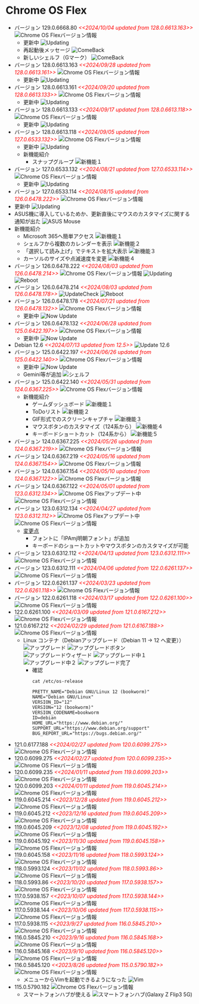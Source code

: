 # Chrome OS Flex
- バージョン 129.0.6668.80 <span style="color: red;">*<<2024/10/04 updated from 128.0.6613.163>>*</span>
  ![Chrome OS Flexバージョン情報](../images/Chrome/20241004_Chrome_OS_Flex_129.0.6668.80.png)
  - 更新中
  ![Updating](../images/Chrome/20241004_Chrome_OS_Flex_Updating129.0.6668.80.png)
  - 再起動後メッセージ
    ![ComeBack](../images/Chrome/20241004_Chrome_OS_Flex_129.0.6668.80_Return.png)
  - 新しいシェルフ（Gマーク）
    ![ComeBack](../images/Chrome/20241004_Chrome_OS_Flex_Desktop129.0.6668.80.png)
- バージョン 128.0.6613.163 <span style="color: red;">*<<2024/09/28 updated from 128.0.6613.161>>*</span>
  ![Chrome OS Flexバージョン情報](../images/Chrome/20240928_Chrome_OS_Flex_128.0.6613.163.png)
  - 更新中
  ![Updating](../images/Chrome/20240927_Chrome_OS_Flex_Updating128.0.6613.163.png)
- バージョン 128.0.6613.161 <span style="color: red;">*<<2024/09/20 updated from 128.0.6613.133>>*</span>
  ![Chrome OS Flexバージョン情報](../images/Chrome/20240920_Chrome_OS_Flex_128.0.6613.161.png)
  - 更新中
  ![Updating](../images/Chrome/20240920_Chrome_OS_Flex_Updating128.0.6613.161.png)
- バージョン 128.0.6613.133 <span style="color: red;">*<<2024/09/17 updated from 128.0.6613.118>>*</span>
  ![Chrome OS Flexバージョン情報](../images/Chrome/20240917_Chrome_OS_Flex_128.0.6613.133.png)
  - 更新中
  ![Updating](../images/Chrome/20240917_Chrome_OS_Flex_Updating128.0.6613.133.png)
- バージョン 128.0.6613.118 <span style="color: red;">*<<2024/09/05 updated from 127.0.6533.132>>*</span>
  ![Chrome OS Flexバージョン情報](../images/Chrome/20240905_Chrome_OS_Flex_128.0.6613.118.png)
  - 更新中
  ![Updating](../images/Chrome/20240905_Chrome_OS_Flex_Updating128.0.6613.118.png)
  - 新機能紹介
    - スナップグループ
      ![新機能１](../images/Chrome/20240905_Chrome_OS_Flex_128_NewFunction1.png)
- バージョン 127.0.6533.132  <span style="color: red;">*<<2024/08/21 updated from 127.0.6533.114>>*</span>
  ![Chrome OS Flexバージョン情報](../images/Chrome/20240821_Chrome_OS_Flex_127.0.6533.132.png)
  - 更新中
  ![Updating](../images/Chrome/20240821_Chrome_OS_Flex_Updating127.0.6533.132.png)
- バージョン 127.0.6533.114  <span style="color: red;">*<<2024/08/15 updated from 126.0.6478.222>>*</span>
![Chrome OS Flexバージョン情報](../images/Chrome/20240815_Chrome_OS_Flex_127.0.6533.114.png)
- 更新中
![Updating](../images/Chrome/20240815_Chrome_OS_Flex_Updating127.0.6533.114.png)
- ASUS機に導入しているためか、更新直後にマウスのカスタマイズに関する通知が出た
  ![ASUS Mouse](../images/Chrome/20240815_Notification_ASUS_MouseCustomize.png)
- 新機能紹介
  - Microsoft 365へ簡単アクセス
    ![新機能１](../images/Chrome/20240815_Chrome_OS_Flex_127_NewFunction1.png)
  - シェルフから複数のカレンダーを表示
    ![新機能２](../images/Chrome/20240815_Chrome_OS_Flex_127_NewFunction2.png)
  - 「選択して読み上げ」でテキストを拡大表示
    ![新機能３](../images/Chrome/20240815_Chrome_OS_Flex_127_NewFunction3.png)
  - カーソルのサイズや点滅速度を変更
    ![新機能４](../images/Chrome/20240815_Chrome_OS_Flex_127_NewFunction4.png)
- バージョン 126.0.6478.222  <span style="color: red;">*<<2024/08/03 updated from 126.0.6478.214>>*</span>
  ![Chrome OS Flexバージョン情報](../images/Chrome/20240803_Chrome_OS_Flex_126.0.6478.222.png)
  ![Updating](../images/Chrome/20240803_Chrome_OS_Flex_Updating126.0.6478.222.png)
  ![Reboot](../images/Chrome/20240803_Chrome_OS_Flex_Update126.0.6478.222.png)
- バージョン 126.0.6478.214  <span style="color: red;">*<<2024/08/03 updated from 126.0.6478.178>>*</span>
  ![UpdateCheck](../images/Chrome/20240803_Chrome_OS_Flex_UpdateCheck126.0.6478.214.png)
  ![Reboot](../images/Chrome/20240803_Chrome_OS_Flex_Update126.0.6478.214.png)
- バージョン 126.0.6478.178  <span style="color: red;">*<<2024/07/21 updated from 126.0.6478.132>>*</span>
  ![Chrome OS Flexバージョン情報](../images/Chrome/20240721_Chrome_OS_Flex_126.0.6478.178.png)
  - 更新中
    ![Now Update](../images/Chrome/20240721_Chrome_OS_Flex_Update126.0.6478.178.png)
- バージョン 126.0.6478.132  <span style="color: red;">*<<2024/06/28 updated from 125.0.6422.197>>*</span>
  ![Chrome OS Flexバージョン情報](../images/Chrome/20240628_Chrome_OS_Flex_126.0.6478.132.png)
  - 更新中
    ![Now Update](../images/Chrome/20240628_Chrome_OS_Flex_Update126.0.6478.132.png)
- Debian 12.6 <span style="color: red;">*<<2024/07/13 updated from 12.5>>*</span>
  ![Update 12.6](../images/Chrome/20240713_changed_debian_12.6.png)
- バージョン 125.0.6422.197  <span style="color: red;">*<<2024/06/26 updated from 125.0.6422.140>>*</span>
  ![Chrome OS Flexバージョン情報](../images/Chrome/20240626_Chrome_OS_Flex_125.0.6422.197.png)
  - 更新中
    ![Now Update](../images/Chrome/20240626_Chrome_OS_Flex_125.0.6422.140_toUpdate197.png)
  - Gemini等が追加
    ![シェルフ](../images/Chrome/20240626_Gemini_NotebookLM_Chrome_OS_Flex_125.0.6422.197.png)
- バージョン 125.0.6422.140 <span style="color: red;">*<<2024/05/31 updated from 124.0.6367.225>>*</span>
![Chrome OS Flexバージョン情報](../images/Chrome/20240531_Chrome_OS_Flex_125.0.6422.140.png)
  - 新機能紹介
    - ゲームダッシュボード
      ![新機能１](../images/Chrome/20240531_Chrome_OS_Flex_125_NewFunction1.png)
    - ToDoリスト
      ![新機能２](../images/Chrome/20240531_Chrome_OS_Flex_125_NewFunction2.png)
    - GIF形式でのスクリーンキャプチャ
      ![新機能３](../images/Chrome/20240531_Chrome_OS_Flex_125_NewFunction3.png)
    - マウスボタンのカスタマイズ（124系から）
      ![新機能４](../images/Chrome/20240531_Chrome_OS_Flex_125_NewFunction4.png)
    - キーボードショートカット（124系から）
      ![新機能５](../images/Chrome/20240531_Chrome_OS_Flex_125_NewFunction5.png)
- バージョン 124.0.6367.225 <span style="color: red;">*<<2024/05/26 updated from 124.0.6367.219>>*</span>
  ![Chrome OS Flexバージョン情報](../images/Chrome/20240526_Chrome_OS_Flex_124.0.6367.225.png)
- バージョン 124.0.6367.219 <span style="color: red;">*<<2024/05/16 updated from 124.0.6367.154>>*</span>
  ![Chrome OS Flexバージョン情報](../images/Chrome/20240516_Chrome_OS_Flex_124.0.6367.219.png)
- バージョン 124.0.6367.154 <span style="color: red;">*<<2024/05/10 updated from 124.0.6367.122>>*</span>
  ![Chrome OS Flexバージョン情報](../images/Chrome/20240510_Chrome_OS_Flex_124.0.6367.154.png)
- バージョン 124.0.6367.122 <span style="color: red;">*<<2024/05/01 updated from 123.0.6312.134>>*</span>
  ![Chrome OS Flexアップデート中](../images/Chrome/20240501_Chrome_OS_Flex_Update.png)<BR />
  ![Chrome OS Flexバージョン情報](../images/Chrome/20240501_Chrome_OS_Flex_124.0.6367.122.png)
- バージョン 123.0.6312.134 <span style="color: red;">*<<2024/04/27 updated from 123.0.6312.112>>*</span>
  ![Chrome OS Flexアップデート中](../images/Chrome/20240427_Chrome_OS_Flex_Update.png)<BR />
  ![Chrome OS Flexバージョン情報](../images/Chrome/20240427_Chrome_OS_Flex_123.0.6312.134.png)
  - [変更点](https://note.com/taishow2020/n/n2ca56abe2139)
    - フォントに「IPAmj明朝フォント」が追加
    - キーボードのショートカットやマウスボタンのカスタマイズが可能
- バージョン 123.0.6312.112 <span style="color: red;">*<<2024/04/13 updated from 123.0.6312.111>>*</span>
  ![Chrome OS Flexバージョン情報](../images/Chrome/20240413_Chrome_OS_Flex_123.0.6312.112.png)
- バージョン 123.0.6312.111 <span style="color: red;">*<<2024/04/06 updated from 122.0.6261.137>>*</span>
  ![Chrome OS Flexバージョン情報](../images/Chrome/20240406_Chrome_OS_Flex_123.0.6312.111.png)
- バージョン 122.0.6261.137 <span style="color: red;">*<<2024/03/23 updated from 122.0.6261.118>>*</span>
  ![Chrome OS Flexバージョン情報](../images/Chrome/20240323_Chrome_OS_Flex_122.0.6261.137.png)
- バージョン 122.0.6261.118 <span style="color: red;">*<<2024/03/17 updated from 122.0.6261.100>>*</span>
  ![Chrome OS Flexバージョン情報](../images/Chrome/20240317_Chrome_OS_Flex_122.0.6261.118.png)
- 122.0.6261.100 <span style="color: red;">*<<2024/03/09 updated from 121.0.6167.212>>*</span>
  ![Chrome OS Flexバージョン情報](../images/Chrome/20240309_Chrome_OS_Flex_122.0.6261.100.png)
- 121.0.6167.212 <span style="color: red;">*<<2024/02/29 updated from 121.0.6167.188>>*</span>
  ![Chrome OS Flexバージョン情報](../images/Chrome/20240229_Chrome_OS_Flex_121.0.6167.212.png)
  - Linux コンテナ（Debianアップグレード（Debian 11 -> 12 へ変更））
    ![アップグレード](../images/Chrome/20240226_Chrome_OS_Upgrade.png)
    ![アップグレードボタン](../images/Chrome/20240226_Chrome_OS_UpgradeToDebian12.png)
    ![アップグレードウィザード](../images/Chrome/20240227_Chrome_OS_Upgrade_Now1.png)
    ![アップグレード中１](../images/Chrome/20240227_Chrome_OS_Upgrade_Now2.png)
    ![アップグレード中２](../images/Chrome/20240227_Chrome_OS_Upgrade_Now3.png)
    ![アップグレード完了](../images/Chrome/20240227_Chrome_OS_Upgrade_Completed.png)
    - 確認
      ```
      cat /etc/os-release
      ```
      ```
      PRETTY_NAME="Debian GNU/Linux 12 (bookworm)"
      NAME="Debian GNU/Linux"
      VERSION_ID="12"
      VERSION="12 (bookworm)"
      VERSION_CODENAME=bookworm
      ID=debian
      HOME_URL="https://www.debian.org/"
      SUPPORT_URL="https://www.debian.org/support"
      BUG_REPORT_URL="https://bugs.debian.org/"
      ```
- 121.0.6177.188 <span style="color: red;">*<<2024/02/27 updated from 120.0.6099.275>>*</span>
  ![Chrome OS Flexバージョン情報](../images/Chrome/20240226_Chrome_OS_Flex_121.0.6167.188.png)
- 120.0.6099.275 <span style="color: red;">*<<2024/02/27 updated from 120.0.6099.235>>*</span>
  ![Chrome OS Flexバージョン情報](../images/Chrome/20240226_Chrome_OS_Flex_120.0.6099.275.png)
- 120.0.6099.235 <span style="color: red;">*<<2024/01/11 updated from 119.0.6099.203>>*</span>
  ![Chrome OS Flexバージョン情報](../images/Chrome/20240119_Chrome_OS_Flex_120.0.6099.235.png)
- 120.0.6099.203 <span style="color: red;">*<<2024/01/11 updated from 119.0.6045.214>>*</span>
  ![Chrome OS Flexバージョン情報](../images/Chrome/20240111_Chrome_OS_Flex_120.0.6099.203.png)
- 119.0.6045.214 <span style="color: red;">*<<2023/12/28 updated from 119.0.6045.212>>*</span>
  ![Chrome OS Flexバージョン情報](../images/Chrome/20231228_Chrome_OS_Flex_119.0.6045.214.png)
- 119.0.6045.212 <span style="color: red;">*<<2023/12/16 updated from 119.0.6045.209>>*</span>
  ![Chrome OS Flexバージョン情報](../images/Chrome/20231216_Chrome_OS_Flex_119.0.6045.212.png)
- 119.0.6045.209 <span style="color: red;">*<<2023/12/08 updated from 119.0.6045.192>>*</span>
  ![Chrome OS Flexバージョン情報](../images/Chrome/20231208_Chrome_OS_Flex_119.0.6045.209.png)
- 119.0.6045.192 <span style="color: red;">*<<2023/11/30 updated from 119.0.6045.158>>*</span>
  ![Chrome OS Flexバージョン情報](../images/Chrome/20231130_Chrome_OS_Flex_119.0.6045.192.png)
- 119.0.6045.158 <span style="color: red;">*<<2023/11/16 updated from 118.0.5993.124>>*</span>
  ![Chrome OS Flexバージョン情報](../images/Chrome/20231116_Chrome_OS_Flex_119.0.6045.158.png)
- 118.0.5993.124 <span style="color: red;">*<<2023/11/02 updated from 118.0.5993.86>>*</span>
  ![Chrome OS Flexバージョン情報](../images/Chrome/20231102_Chrome_OS_Flex_118.0.5993.124.png)
- 118.0.5993.86 <span style="color: red;">*<<2023/10/20 updated from 117.0.5938.157>>*</span>
  ![Chrome OS Flexバージョン情報](../images/Chrome/20231020_Chrome_OS_Flex_118.0.5993.86.png)
- 117.0.5938.157 <span style="color: red;">*<<2023/10/07 updated from 117.0.5938.144>>*</span>
  ![Chrome OS Flexバージョン情報](../images/Chrome/20231007_Chrome_OS_Flex_117.0.5938.157.png)
- 117.0.5938.144 <span style="color: red;">*<<2023/10/06 updated from 117.0.5938.115>>*</span>
  ![Chrome OS Flexバージョン情報](../images/Chrome/20231006_Chrome_OS_Flex_117.0.5938.144.png)
- 117.0.5938.115 <span style="color: red;">*<<2023/9/27 updated from 116.0.5845.210>>*</span>
  ![Chrome OS Flexバージョン情報](../images/Chrome/20230927_Chrome_OS_Flex_117.0.5938.115.png)
- 116.0.5845.210 <span style="color: red;">*<<2023/9/16 updated from 116.0.5845.168>>*</span>
  ![Chrome OS Flexバージョン情報](../images/Chrome/20230916_Chrome_OS_Flex_116.0.5845.210.png)
- 116.0.5845.168 <span style="color: red;">*<<2023/9/10 updated from 116.0.5845.120>>*</span>
  ![Chrome OS Flexバージョン情報](../images/Chrome/20230910_Chrome_OS_Flex_116.0.5845.168.png)
- 116.0.5845.120 <span style="color: red;">*<<2023/8/26 updated from 115.0.5790.182>>*</span>
  ![Chrome OS Flexバージョン情報](../images/Chrome/20230826_Chrome_OS_Flex_116.0.5845.120.png)
  - メニューからVimを起動できるようになった
    ![Vim](../images/Chrome/20230826_Vim.png)
- 115.0.5790.182
  ![Chrome OS Flexバージョン情報](../images/Chrome/20230819_Chrome_OS_Flex_115.0.5790.182.png)
  - スマートフォンハブが使える
    ![スマートフォンハブ(Galaxy Z Flip3 5G)](../images/Chrome/20230722_SmartPhoneHub_GalaxyFlip3.png)
